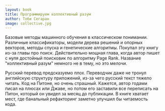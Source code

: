 ```yaml
---
layout: book
title: Программируем коллективный разум
author: Тоби Сегаран
image: collective.jpg
---
```


Базовые методы машинного обучения в классическом понимании. Различные
классификаторы, модели дерева решений и опорных векторов, методы спуска и
генетические алгоритмы. Покупал эту книгу из-за главы про поиск. Действительно
мощная глава, когда автор пишет с нуля достойный поисковик по алгоритму Page
Rank. Название "коллективный разум" немного не в тему, но это мелочи.

Русский перевод предсказуемо плох. Переводчик даже не тронул английскую
структуру приложений, из-за чего русский текст тяжело читать. Код на Питоне, но
очень страшный. Кажется, автор годами писал на плюсах или Джаве, но потом его
заставили все переписать на Питон, который он увидел за месяц до публикации. В
книге хватает мест, где банальный рефакторинг заметно улучшил бы читаемость
кода.
